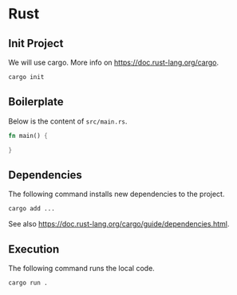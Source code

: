 # Rust

## Init Project

We will use cargo. More info on <https://doc.rust-lang.org/cargo>.

```bash
cargo init
```

## Boilerplate

Below is the content of `src/main.rs`.

```rust
fn main() {

}
```

## Dependencies

The following command installs new dependencies to the project.

```bash
cargo add ...
```

See also <https://doc.rust-lang.org/cargo/guide/dependencies.html>.

## Execution

The following command runs the local code.

```bash
cargo run .
```

